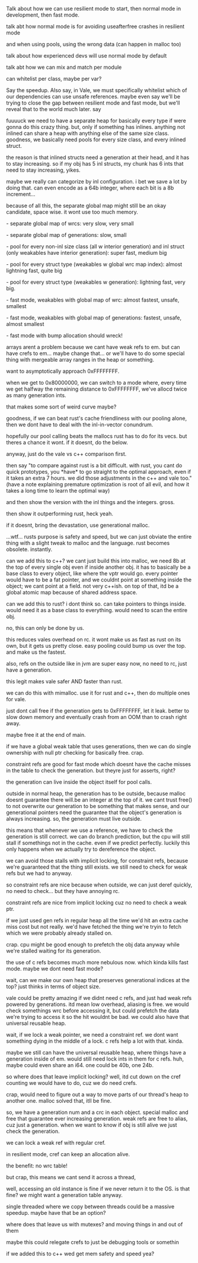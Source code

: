 Talk about how we can use resilient mode to start, then normal mode in
development, then fast mode.

talk abt how normal mode is for avoiding useafterfree crashes in
resilient mode

and when using pools, using the wrong data (can happen in malloc too)

talk about how experienced devs will use normal mode by default

talk abt how we can mix and match per module

can whitelist per class, maybe per var?

Say the speedup. Also say, in Vale, we must specifically whitelist which
of our dependencies can use unsafe references. maybe even say we\'ll be
trying to close the gap between resilient mode and fast mode, but we\'ll
reveal that to the world much later. say

fuuuuck we need to have a separate heap for basically every type if were
gonna do this crazy thing. but, only if something has inlines. anything
not inlined can share a heap with anything else of the same size class.
goodness, we basically need pools for every size class, and every
inlined struct.

the reason is that inlined structs need a generation at their head, and
it has to stay increasing. so if my obj has 5 inl structs, my chunk has
6 ints that need to stay increasing, yikes.

maybe we really can categorize by inl configuration. i bet we save a lot
by doing that. can even encode as a 64b integer, where each bit is a 8b
increment\...

because of all this, the separate global map might still be an okay
candidate, space wise. it wont use too much memory.

\- separate global map of wrcs: very slow, very small

\- separate global map of generations: slow, small

\- pool for every non-inl size class (all w interior generation) and inl
struct (only weakables have interior generation): super fast, medium big

\- pool for every struct type (weakables w global wrc map index): almost
lightning fast, quite big

\- pool for every struct type (weakables w generation): lightning fast,
very big.

\- fast mode, weakables with global map of wrc: almost fastest, unsafe,
smallest

\- fast mode, weakables with global map of generations: fastest, unsafe,
almost smallest

\- fast mode with bump allocation should wreck!

arrays arent a problem because we cant have weak refs to em. but can
have crefs to em\... maybe change that\... or we\'ll have to do some
special thing with mergeable array ranges in the heap or something.

want to asymptotically approach 0xFFFFFFFF.

when we get to 0x80000000, we can switch to a mode where, every time we
get halfway the remaining distance to 0xFFFFFFFF, we\'ve allocd twice as
many generation ints.

that makes some sort of weird curve maybe?

goodness, if we can beat rust\'s cache friendliness with our pooling
alone, then we dont have to deal with the inl-in-vector conundrum.

hopefully our pool calling beats the mallocs rust has to do for its
vecs. but theres a chance it wont. if it doesnt, do the below.

anyway, just do the vale vs c++ comparison first.

then say \"to compare against rust is a bit difficult. with rust, you
cant do quick prototypes, you \*have\* to go straight to the optimal
approach, even if it takes an extra 7 hours. we did those adjustments in
the c++ and vale too.\" (have a note explaining premature optimization
is root of all evil, and how it takes a long time to learn the optimal
way)

and then show the version with the inl things and the integers. gross.

then show it outperforming rust, heck yeah.

if it doesnt, bring the devastation, use generational malloc.

\...wtf\... rusts purpose is safety and speed, but we can just obviate
the entire thing with a slight tweak to malloc and the language. rust
becomes obsolete. instantly.

can we add this to c++? we cant just build this into malloc, we need 8b
at the top of every single obj even if inside another obj. it has to
basically be a base class to every object, like where the vptr would go.
every pointer would have to be a fat pointer, and we couldnt point at
something inside the object; we cant point at a field. not very c++ish.
on top of that, itd be a global atomic map because of shared address
space.

can we add this to rust? i dont think so. can take pointers to things
inside. would need it as a base class to everything. would need to scan
the entire obj.

no, this can only be done by us.

this reduces vales overhead on rc. it wont make us as fast as rust on
its own, but it gets us pretty close. easy pooling could bump us over
the top. and make us the fastest.

also, refs on the outside like in jvm are super easy now, no need to rc,
just have a generation.

this legit makes vale safer AND faster than rust.

we can do this with mimalloc. use it for rust and c++, then do multiple
ones for vale.

just dont call free if the generation gets to 0xFFFFFFFF, let it leak.
better to slow down memory and eventually crash from an OOM than to
crash right away.

maybe free it at the end of main.

if we have a global weak table that uses generations, then we can do
single ownership with null ptr checking for basically free. crap.

constraint refs are good for fast mode which doesnt have the cache
misses in the table to check the generation. but theyre just for
asserts, right?

the generation can live inside the object itself for pool calls.

outside in normal heap, the generation has to be outside, because malloc
doesnt guarantee there will.be an integer at the top of it. we cant
trust free() to not overwrite our generation to be something that makes
sense, and our generational pointers need the guarantee that the
object\'s generation is always increasing. so, the generation must live
outside.

this means that whenever we use a reference, we have to check the
generation is still correct. we can do branch prediction, but the cpu
will still stall if somethings not in the cache. even if we predict
perfectly. luckily this only happens when we actually try to dereference
the object.

we can avoid those stalls with implicit locking, for constraint refs,
because we\'re guaranteed that the thing still exists. we still need to
check for weak refs but we had to anyway.

so constraint refs are nice because when outside, we can just deref
quickly, no need to check\... but they have annoying rc.

constraint refs are nice from implicit locking cuz no need to check a
weak ptr.

if we just used gen refs in regular heap all the time we\'d hit an extra
cache miss cost but not really. we\'d have fetched the thing we\'re
tryin to fetch which we were probably already stalled on.

crap. cpu might be good enough to prefetch the obj data anyway while
we\'re stalled waiting for its generation.

the use of c refs becomes much more nebulous now. which kinda kills fast
mode. maybe we dont need fast mode?

wait, can we make our own heap that preserves generational indices at
the top? just thinks in terms of object size.

vale could be pretty amazing if we didnt need c refs, and just had weak
refs powered by generations. itd mean low overhead, aliasing is free. we
would check somethings wrc before accessing it, but could prefetch the
data we\'re trying to access it so the hit wouldnt be bad. we could also
have that universal reusable heap.

wait, if we lock a weak pointer, we need a constraint ref. we dont want
something dying in the middle of a lock. c refs help a lot with that.
kinda.

maybe we still can have the universal reusable heap, where things have a
generation inside of em. would still need lock ints in them for c refs.
huh, maybe could even share an i64. one could be 40b, one 24b.

so where does that leave implicit locking? well, itd cut down on the
cref counting we would have to do, cuz we do need crefs.

crap, would need to figure out a way to move parts of our thread\'s heap
to another one. malloc solved that, itll be fine.

so, we have a generation num and a crc in each object. special malloc
and free that guarantee ever increasing generation. weak refs are free
to alias, cuz just a generation. when we want to know if obj is still
alive we just check the generation.

we can lock a weak ref with regular cref.

in resilient mode, cref can keep an allocation alive.

the benefit: no wrc table!

but crap, this means we cant send it across a thread,

well, accessing an old instance is fine if we never return it to the OS.
is that fine? we might want a generation table anyway.

single threaded where we copy between threads could be a massive
speedup. maybe have that be an option?

where does that leave us with mutexes? and moving things in and out of
them

maybe this could relegate crefs to just be debugging tools or somethin

if we added this to c++ wed get mem safety and speed yea?
